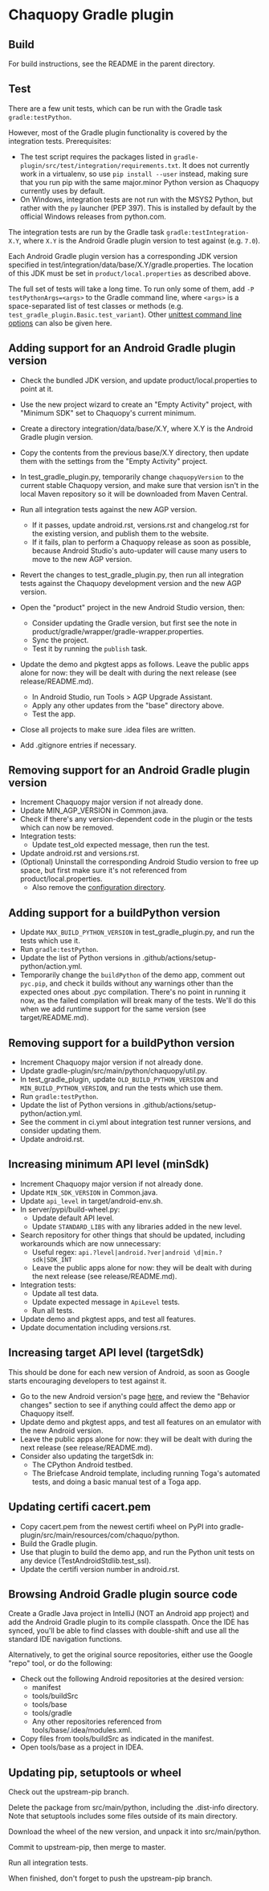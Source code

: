 # Chaquopy Gradle plugin


## Build

For build instructions, see the README in the parent directory.


## Test

There are a few unit tests, which can be run with the Gradle task `gradle:testPython`.

However, most of the Gradle plugin functionality is covered by the integration tests.
Prerequisites:

* The test script requires the packages listed in
  `gradle-plugin/src/test/integration/requirements.txt`. It does not currently work in a
  virtualenv, so use `pip install --user` instead, making sure that you run pip with the
  same major.minor Python version as Chaquopy currently uses by default.
* On Windows, integration tests are not run with the MSYS2 Python, but rather with the
  `py` launcher (PEP 397). This is installed by default by the official Windows releases
  from python.com.

The integration tests are run by the Gradle task `gradle:testIntegration-X.Y`, where
`X.Y` is the Android Gradle plugin version to test against (e.g. `7.0`).

Each Android Gradle plugin version has a corresponding JDK version specified in
test/integration/data/base/X.Y/gradle.properties. The location of this JDK must be
set in `product/local.properties` as described above.

The full set of tests will take a long time. To run only some of them, add `-P
testPythonArgs=<args>` to the Gradle command line, where `<args>` is a space-separated
list of test classes or methods (e.g. `test_gradle_plugin.Basic.test_variant`). Other
[unittest command line
options](https://docs.python.org/3/library/unittest.html#command-line-interface) can
also be given here.


## Adding support for an Android Gradle plugin version

* Check the bundled JDK version, and update product/local.properties to point at it.
* Use the new project wizard to create an "Empty Activity" project, with "Minimum SDK"
  set to Chaquopy's current minimum.
* Create a directory integration/data/base/X.Y, where X.Y is the Android Gradle plugin
  version.
* Copy the contents from the previous base/X.Y directory, then update them with the
  settings from the "Empty Activity" project.
* In test_gradle_plugin.py, temporarily change `chaquopyVersion` to the current stable
  Chaquopy version, and make sure that version isn't in the local Maven repository so it
  will be downloaded from Maven Central.
* Run all integration tests against the new AGP version.
  * If it passes, update android.rst, versions.rst and changelog.rst for the existing
    version, and publish them to the website.
  * If it fails, plan to perform a Chaquopy release as soon as possible, because Android
    Studio's auto-updater will cause many users to move to the new AGP version.
* Revert the changes to test_gradle_plugin.py, then run all integration tests against
  the Chaquopy development version and the new AGP version.

* Open the "product" project in the new Android Studio version, then:
  * Consider updating the Gradle version, but first see the note in
    product/gradle/wrapper/gradle-wrapper.properties.
  * Sync the project.
  * Test it by running the `publish` task.
* Update the demo and pkgtest apps as follows. Leave the public apps alone for now: they
  will be dealt with during the next release (see release/README.md).
  * In Android Studio, run Tools > AGP Upgrade Assistant.
  * Apply any other updates from the "base" directory above.
  * Test the app.
* Close all projects to make sure .idea files are written.
* Add .gitignore entries if necessary.


## Removing support for an Android Gradle plugin version

* Increment Chaquopy major version if not already done.
* Update MIN_AGP_VERSION in Common.java.
* Check if there's any version-dependent code in the plugin or the tests which can now
  be removed.
* Integration tests:
  * Update test_old expected message, then run the test.
* Update android.rst and versions.rst.
* (Optional) Uninstall the corresponding Android Studio version to free up space, but
  first make sure it's not referenced from product/local.properties.
  * Also remove the [configuration
    directory](https://developer.android.com/studio/intro/studio-config#file_location).


## Adding support for a buildPython version

* Update `MAX_BUILD_PYTHON_VERSION` in test_gradle_plugin.py, and run the tests which
  use it.
* Run `gradle:testPython`.
* Update the list of Python versions in .github/actions/setup-python/action.yml.
* Temporarily change the `buildPython` of the demo app, comment out `pyc.pip`, and check
  it builds without any warnings other than the expected ones about .pyc compilation.
  There's no point in running it now, as the failed compilation will break many of the
  tests. We'll do this when we add runtime support for the same version (see
  target/README.md).


## Removing support for a buildPython version

* Increment Chaquopy major version if not already done.
* Update gradle-plugin/src/main/python/chaquopy/util.py.
* In test_gradle_plugin, update `OLD_BUILD_PYTHON_VERSION` and
  `MIN_BUILD_PYTHON_VERSION`, and run the tests which use them.
* Run `gradle:testPython`.
* Update the list of Python versions in .github/actions/setup-python/action.yml.
* See the comment in ci.yml about integration test runner versions, and consider
  updating them.
* Update android.rst.


## Increasing minimum API level (minSdk)

* Increment Chaquopy major version if not already done.
* Update `MIN_SDK_VERSION` in Common.java.
* Update `api_level` in target/android-env.sh.
* In server/pypi/build-wheel.py:
  * Update default API level.
  * Update `STANDARD_LIBS` with any libraries added in the new level.
* Search repository for other things that should be updated, including workarounds which
  are now unnecessary:
  * Useful regex: `api.?level|android.?ver|android \d|min.?sdk|SDK_INT`
  * Leave the public apps alone for now: they will be dealt with during the next release
    (see release/README.md).
* Integration tests:
  * Update all test data.
  * Update expected message in `ApiLevel` tests.
  * Run all tests.
* Update demo and pkgtest apps, and test all features.
* Update documentation including versions.rst.


## Increasing target API level (targetSdk)

This should be done for each new version of Android, as soon as Google starts
encouraging developers to test against it.

* Go to the new Android version's page
  [here](https://developer.android.com/about/versions), and review the "Behavior
  changes" section to see if anything could affect the demo app or Chaquopy itself.
* Update demo and pkgtest apps, and test all features on an emulator with the new
  Android version.
* Leave the public apps alone for now: they will be dealt with during the next release
  (see release/README.md).
* Consider also updating the targetSdk in:
  * The CPython Android testbed.
  * The Briefcase Android template, including running Toga's automated tests, and doing
    a basic manual test of a Toga app.


## Updating certifi cacert.pem

* Copy cacert.pem from the newest certifi wheel on PyPI into
  gradle-plugin/src/main/resources/com/chaquo/python.
* Build the Gradle plugin.
* Use that plugin to build the demo app, and run the Python unit tests on any device
  (TestAndroidStdlib.test_ssl).
* Update the certifi version number in android.rst.


## Browsing Android Gradle plugin source code

Create a Gradle Java project in IntelliJ (NOT an Android app project) and add the Android
Gradle plugin to its compile classpath. Once the IDE has synced, you'll be able to find classes
with double-shift and use all the standard IDE navigation functions.

Alternatively, to get the original source repositories, either use the Google "repo" tool, or
do the following:

* Check out the following Android repositories at the desired version:
   * manifest
   * tools/buildSrc
   * tools/base
   * tools/gradle
   * Any other repositories referenced from tools/base/.idea/modules.xml.
* Copy files from tools/buildSrc as indicated in the manifest.
* Open tools/base as a project in IDEA.


## Updating pip, setuptools or wheel

Check out the upstream-pip branch.

Delete the package from src/main/python, including the .dist-info directory. Note that
setuptools includes some files outside of its main directory.

Download the wheel of the new version, and unpack it into src/main/python.

Commit to upstream-pip, then merge to master.

Run all integration tests.

When finished, don't forget to push the upstream-pip branch.
